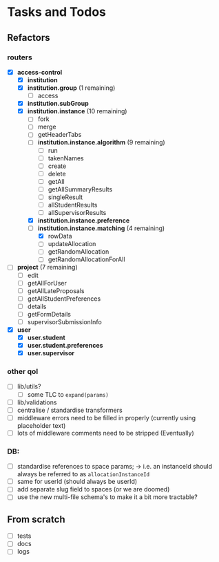 # Tasks and Todos

## Refactors

### routers

- [x] **access-control** <!-- ok -->
  - [x] **institution** <!-- ok -->
  - [x] **institution.group** (1 remaining)
    - [ ] access <!-- move -->
  - [x] **institution.subGroup** <!-- ok -->
  - [x] **institution.instance** (10 remaining)
    - [ ] fork <!-- pin -->
    - [ ] merge <!-- pin -->
    - [ ] getHeaderTabs <!-- todo -->
    - [ ] **institution.instance.algorithm** (9 remaining)
      - [ ] run
      - [ ] takenNames
      - [ ] create
      - [ ] delete
      - [ ] getAll
      - [ ] getAllSummaryResults
      - [ ] singleResult
      - [ ] allStudentResults
      - [ ] allSupervisorResults
    - [x] **institution.instance.preference** <!-- ok -->
    - [ ] **institution.instance.matching** (4 remaining)
      - [x] rowData <!-- move -->
      - [ ] updateAllocation <!-- todo -->
      - [ ] getRandomAllocation <!-- pin -->
      - [ ] getRandomAllocationForAll <!-- pin -->
- [ ] **project** (7 remaining)
  - [ ] edit
  - [ ] getAllForUser
  - [ ] getAllLateProposals
  - [ ] getAllStudentPreferences
  - [ ] details
  - [ ] getFormDetails
  - [ ] supervisorSubmissionInfo
- [x] **user** <!-- ok -->
  - [x] **user.student** <!-- ok -->
  - [x] **user.student.preferences** <!-- ok -->
  - [x] **user.supervisor** <!-- ok -->

### other qol

- [ ] lib/utils?
  - [ ] some TLC to `expand(params)`
- [ ] lib/validations
- [ ] centralise / standardise transformers
- [ ] middleware errors need to be filled in properly (currently using placeholder text)
- [ ] lots of middleware comments need to be stripped (Eventually)

### DB:

- [ ] standardise references to space params;
      -> i.e. an instanceId should always be referred to as `allocationInstanceId`
- [ ] same for userId (should always be userId)
- [ ] add separate slug field to spaces (or we are doomed)
- [ ] use the new multi-file schema's to make it a bit more tractable?

## From scratch

<!-- important but not urgent -->

- [ ] tests
- [ ] docs
- [ ] logs
